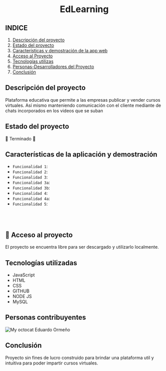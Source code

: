 <h1 align="center"> EdLearning
</h1>
 <p align="left">
  
</p>
<p></p>

## INDICE

1. [Descripción del proyecto](#id1)<br>
2. [Estado del proyecto](#id2)<br>
3. [Características y demostración de la app web](#id3)<br>
4. [Acceso al Proyecto](#id4)<br>
5. [Tecnologías utilizas](#id5)<br>
6. [Personas-Desarrolladores del Proyecto](#id6)<br>
7. [Conclusión](#id7)

## Descripción del proyecto<a name="id1"></a>
Plataforma educativa que permite a las empresas publicar y vender cursos virtuales. Así mismo manteniendo comunicación con el cliente mediante de chats incorporados en los videos que se suban<br>

## Estado del proyecto<a name="id2"></a>
:partying_face: Terminado :partying_face:

## Características de la aplicación y demostración<a name="id3"></a>
- `Funcionalidad 1`: 
- `Funcionalidad 2`: 
- `Funcionalidad 3`:
- `Funcionalidad 3a`: 
- `Funcionalidad 3b`: 
- `Funcionalidad 4`: 
- `Funcionalidad 4a`: 
- `Funcionalidad 5`: 
<br>
<br>

## 📁 Acceso al proyecto <a name="id4"></a>
El proyecto se encuentra libre para ser descargado y utilizarlo localmente.

## Tecnologías utilizadas<a name="id5"></a>
<ul>
<li>JavaScript</li>
<li>HTML</li>
<li>CSS</li>
<li>GITHUB</li>
<li>NODE JS</li>
<li>MySQL</li>
</ul>

## Personas contribuyentes<a name="id6"></a>
![My octocat](https://user-images.githubusercontent.com/74284944/181636318-ce74d8c5-73df-4302-8c02-32ef32782c07.png)
Eduardo Ormeño 

## Conclusión<a name="id7"></a>
Proyecto sin fines de lucro construido para brindar una plataforma util y intuitiva para poder impartir cursos virtuales.
